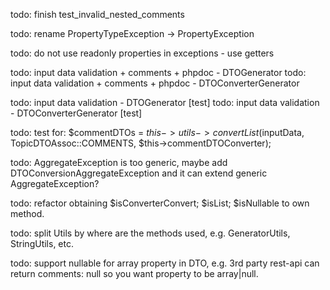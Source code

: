todo: finish test_invalid_nested_comments

todo: rename PropertyTypeException -> Property<Data>Exception

todo: do not use readonly properties in exceptions - use getters

todo: input data validation + comments + phpdoc - DTOGenerator
todo: input data validation + comments + phpdoc - DTOConverterGenerator

todo: input data validation - DTOGenerator          [test]
todo: input data validation - DTOConverterGenerator [test]

todo: test for: $commentDTOs = $this->utils->convertList($inputData, TopicDTOAssoc::COMMENTS, $this->commentDTOConverter);

todo: AggregateException is too generic, maybe add DTOConversionAggregateException and it can extend generic AggregateException?

todo: refactor obtaining $isConverterConvert; $isList; $isNullable to own method.

todo: split Utils by where are the methods used, e.g. GeneratorUtils, StringUtils, etc.

todo: support nullable for array property in DTO, e.g. 3rd party rest-api can return comments: null so you want property to be array|null.

